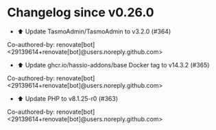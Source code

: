 # Changelog since v0.26.0
- ⬆️ Update TasmoAdmin/TasmoAdmin to v3.2.0 (#364)

Co-authored-by: renovate[bot] <29139614+renovate[bot]@users.noreply.github.com> 
- ⬆️ Update ghcr.io/hassio-addons/base Docker tag to v14.3.2 (#365)

Co-authored-by: renovate[bot] <29139614+renovate[bot]@users.noreply.github.com> 
- ⬆️ Update PHP to v8.1.25-r0 (#363)

Co-authored-by: renovate[bot] <29139614+renovate[bot]@users.noreply.github.com> 
